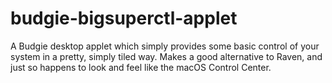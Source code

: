 # budgie-bigsuperctl-applet
A Budgie desktop applet which simply provides some basic control of your system in a pretty, simply tiled way. Makes a good alternative to Raven, and just so happens to look and feel like the macOS Control Center.
